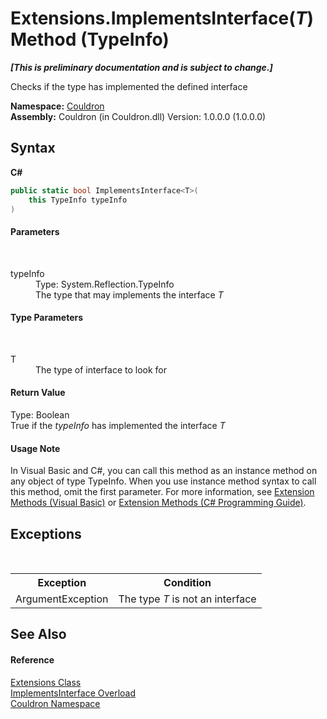 # Extensions.ImplementsInterface(*T*) Method (TypeInfo)
 _**\[This is preliminary documentation and is subject to change.\]**_

Checks if the type has implemented the defined interface

**Namespace:**&nbsp;<a href="N_Couldron">Couldron</a><br />**Assembly:**&nbsp;Couldron (in Couldron.dll) Version: 1.0.0.0 (1.0.0.0)

## Syntax

**C#**<br />
``` C#
public static bool ImplementsInterface<T>(
	this TypeInfo typeInfo
)

```


#### Parameters
&nbsp;<dl><dt>typeInfo</dt><dd>Type: System.Reflection.TypeInfo<br />The type that may implements the interface *T*</dd></dl>

#### Type Parameters
&nbsp;<dl><dt>T</dt><dd>The type of interface to look for</dd></dl>

#### Return Value
Type: Boolean<br />True if the *typeInfo* has implemented the interface *T*

#### Usage Note
In Visual Basic and C#, you can call this method as an instance method on any object of type TypeInfo. When you use instance method syntax to call this method, omit the first parameter. For more information, see <a href="http://msdn.microsoft.com/en-us/library/bb384936.aspx">Extension Methods (Visual Basic)</a> or <a href="http://msdn.microsoft.com/en-us/library/bb383977.aspx">Extension Methods (C# Programming Guide)</a>.

## Exceptions
&nbsp;<table><tr><th>Exception</th><th>Condition</th></tr><tr><td>ArgumentException</td><td>The type *T* is not an interface</td></tr></table>

## See Also


#### Reference
<a href="T_Couldron_Extensions">Extensions Class</a><br /><a href="Overload_Couldron_Extensions_ImplementsInterface">ImplementsInterface Overload</a><br /><a href="N_Couldron">Couldron Namespace</a><br />